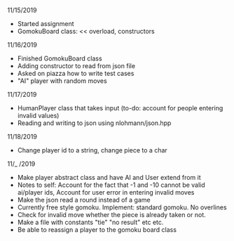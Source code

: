 11/15/2019
- Started assignment
- GomokuBoard class: << overload, constructors

11/16/2019
- Finished GomokuBoard class
- Adding constructor to read from json file
- Asked on piazza how to write test cases
- "AI" player with random moves

11/17/2019
- HumanPlayer class that takes input (to-do: account for people entering invalid values)
- Reading and writing to json using nlohmann/json.hpp

11/18/2019
- Change player id to a string, change piece to a char

11/_ /2019
- Make player abstract class and have AI and User extend from it 
- Notes to self: Account for the fact that -1 and -10 cannot be valid ai/player ids, Account for user error in entering invalid moves
- Make the json read a round instead of a game 
- Currently free style gomoku. Implement: standard gomoku. No overlines 
- Check for invalid move whether the piece is already taken or not. 
- Make a file with constants "tie" "no result" etc etc. 
- Be able to reassign a player to the gomoku board class
